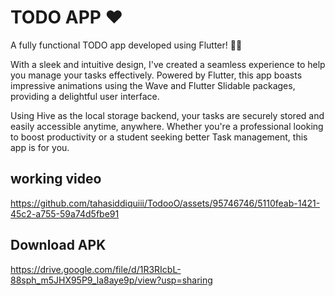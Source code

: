 # TODO APP ❤️
A fully functional TODO app developed using Flutter! 🚀📱

With a sleek and intuitive design, I've created a seamless experience to help you manage your tasks effectively. Powered by Flutter, this app boasts impressive animations using the Wave and Flutter Slidable packages, providing a delightful user interface.

Using Hive as the local storage backend, your tasks are securely stored and easily accessible anytime, anywhere. Whether you're a professional looking to boost productivity or a student seeking better Task management, this app is for you. 

## working video
https://github.com/tahasiddiquiii/TodooO/assets/95746746/5110feab-1421-45c2-a755-59a74d5fbe91

## Download APK
https://drive.google.com/file/d/1R3RIcbL-88sph_m5JHX95P9_la8aye9p/view?usp=sharing
